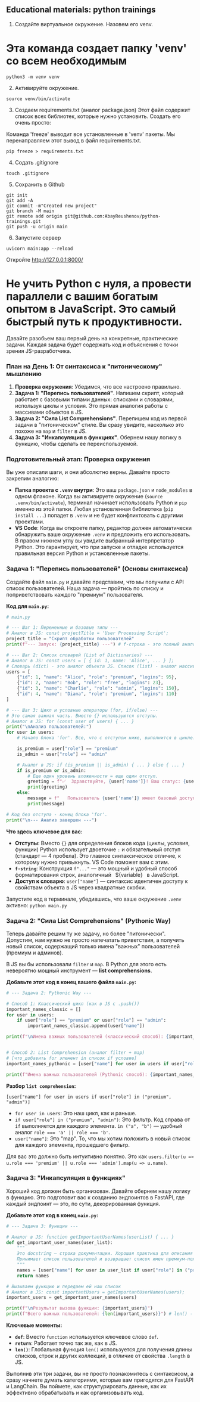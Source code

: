 ## Educational materials: python trainings


1. Создайте виртуальное окружение. Назовем его venv.
# Эта команда создает папку 'venv' со всем необходимым
```
python3 -m venv venv
```
2. Активируйте окружение.
```
source venv/bin/activate
```
3.  Создаем requirements.txt (аналог package.json)
Этот файл содержит список всех библиотек, которые нужно установить. Создать его очень просто:

Команда 'freeze' выводит все установленные в 'venv' пакеты.
Мы перенаправляем этот вывод в файл requirements.txt.
```
pip freeze > requirements.txt
```
4. Содать .gitignore
```
touch .gitignore
```
5. Сохранить в Github
 ```
 git init
 git add -A
 git commit -m"Created new project"
 git branch -M main
 git remote add origin git@github.com:AbayReushenov/python-trainings.git
 git push -u origin main
 ```

6. Запустите сервер
```
uvicorn main:app --reload
```
Откройте http://127.0.0.1:8000/


# Не учить Python с нуля, а провести параллели с вашим богатым опытом в JavaScript. Это самый быстрый путь к продуктивности.

Давайте разобьем ваш первый день на конкретные, практические задачи. Каждая задача будет содержать код и объяснения с точки зрения JS-разработчика.

### План на День 1: От синтаксиса к "питоническому" мышлению

1. **Проверка окружения**: Убедимся, что все настроено правильно.
2. **Задача 1: "Перепись пользователей"**. Напишем скрипт, который работает с базовыми типами данных: списками и словарями, используя циклы и условия. Это прямая аналогия работы с массивами объектов в JS.
3. **Задача 2: "Сила List Comprehensions"**. Перепишем код из первой задачи в "питоническом" стиле. Вы сразу увидите, насколько это похоже на `map` и `filter` в JS.
4. **Задача 3: "Инкапсуляция в функциях"**. Обернем нашу логику в функцию, чтобы сделать ее переиспользуемой.

### Подготовительный этап: Проверка окружения

Вы уже описали шаги, и они абсолютно верны. Давайте просто закрепим аналогию:

* **Папка проекта с `.venv` внутри**: Это ваш `package.json` и `node_modules` в одном флаконе. Когда вы активируете окружение (`source .venv/bin/activate`), терминал начинает использовать Python и `pip` именно из этой папки. Любая установленная библиотека (`pip install ...`) попадет в `.venv` и не будет конфликтовать с другими проектами.
* **VS Code**: Когда вы откроете папку, редактор должен автоматически обнаружить ваше окружение `.venv` и предложить его использовать. В правом нижнем углу вы увидите выбранный интерпретатор Python. Это гарантирует, что при запуске и отладке используется правильная версия Python и установленные пакеты.


### Задача 1: "Перепись пользователей" (Основы синтаксиса)

Создайте файл `main.py` и давайте представим, что мы получили с API список пользователей. Наша задача — пройтись по списку и поприветствовать каждого "премиум" пользователя.

**Код для `main.py`:**

```python
# main.py

# --- Шаг 1: Переменные и базовые типы ---
# Аналог в JS: const projectTitle = 'User Processing Script';
project_title = "Скрипт обработки пользователей"
print(f"--- Запуск: {project_title} ---") # f-строка - это полный аналог template literals `` в JS

# --- Шаг 2: Список словарей (List of Dictionaries) ---
# Аналог в JS: const users = [ { id: 1, name: 'Alice', ... } ];
# Словарь (dict) - это аналог объекта JS. Список (list) - аналог массива.
users = [
    {"id": 1, "name": "Alice", "role": "premium", "logins": 95},
    {"id": 2, "name": "Bob", "role": "free", "logins": 23},
    {"id": 3, "name": "Charlie", "role": "admin", "logins": 150},
    {"id": 4, "name": "Diana", "role": "premium", "logins": 110}
]

# --- Шаг 3: Цикл и условные операторы (for, if/else) ---
# Это самая важная часть. Вместо {} используются отступы.
# Аналог в JS: for (const user of users) { ... }
print("\nАнализ пользователей:")
for user in users:
    # Начало блока 'for'. Все, что с отступом ниже, выполнится в цикле.

    is_premium = user["role"] == "premium"
    is_admin = user["role"] == "admin"

    # Аналог в JS: if (is_premium || is_admin) { ... } else { ... }
    if is_premium or is_admin:
        # Еще один уровень вложенности = еще один отступ.
        greeting = f"✅  Здравствуйте, {user['name']}! Ваш статус: {user['role']}."
        print(greeting)
    else:
        message = f"   Пользователь {user['name']} имеет базовый доступ."
        print(message)

# Код без отступа - конец блока 'for'.
print("\n--- Анализ завершен ---")

```

**Что здесь ключевое для вас:**

* **Отступы**: Вместо `{}` для определения блоков кода (циклы, условия, функции) Python использует двоеточие `:` и обязательный отступ (стандарт — 4 пробела). Это главное синтаксическое отличие, к которому нужно привыкнуть. VS Code поможет вам с этим.
* **`f-string`**: Конструкция `f"..."` — это мощный и удобный способ форматирования строк, аналогичный ` `\${variable}` ` в JavaScript.
* **Доступ к словарю**: `user["name"]` — синтаксис идентичен доступу к свойствам объекта в JS через квадратные скобки.

Запустите код в терминале, убедившись, что ваше окружение `.venv` активно:
`python main.py`

### Задача 2: "Сила List Comprehensions" (Pythonic Way)

Теперь давайте решим ту же задачу, но более "питонически". Допустим, нам нужно не просто напечатать приветствия, а получить новый список, содержащий только имена "важных" пользователей (премиум и админов).

В JS вы бы использовали `filter` и `map`. В Python для этого есть невероятно мощный инструмент — **list comprehensions**.

**Добавьте этот код в конец вашего файла `main.py`:**

```python
# --- Задача 2: Pythonic Way ---

# Способ 1: Классический цикл (как в JS с .push())
important_names_classic = []
for user in users:
    if user["role"] == "premium" or user["role"] == "admin":
        important_names_classic.append(user["name"])

print(f"\nИмена важных пользователей (классический способ): {important_names_classic}")


# Способ 2: List Comprehension (аналог filter + map)
# [что_добавить for элемент in список if условие]
important_names_pythonic = [user["name"] for user in users if user["role"] in ("premium", "admin")]

print(f"Имена важных пользователей (Pythonic способ): {important_names_pythonic}")
```

**Разбор `list comprehension`:**

`[user["name"] for user in users if user["role"] in ("premium", "admin")]`

* `for user in users`: Это наш цикл, как и раньше.
* `if user["role"] in ("premium", "admin")`: Это фильтр. Код справа от `if` выполняется для каждого элемента. `in ("a", "b")` — удобный аналог `role === 'a' || role === 'b'`.
* `user["name"]`: Это "map". То, что мы хотим положить в новый список для каждого элемента, прошедшего фильтр.

Для вас это должно быть интуитивно понятно. Это как `users.filter(u => u.role === 'premium' || u.role === 'admin').map(u => u.name)`.

### Задача 3: "Инкапсуляция в функциях"

Хороший код должен быть организован. Давайте обернем нашу логику в функцию. Это подготовит вас к созданию эндпоинтов в FastAPI, где каждый эндпоинт — это, по сути, декорированная функция.

**Добавьте этот код в конец `main.py`:**

```python
# --- Задача 3: Функции ---

# Аналог в JS: function getImportantUserNames(userList) { ... }
def get_important_user_names(user_list):
    """
    Это docstring — строка документации. Хорошая практика для описания функции.
    Принимает список пользователей и возвращает список имен премиум-пользователей и админов.
    """
    names = [user["name"] for user in user_list if user["role"] in ("premium", "admin")]
    return names

# Вызываем функцию и передаем ей наш список
# Аналог в JS: const importantUsers = getImportantUserNames(users);
important_users = get_important_user_names(users)

print(f"\nРезультат вызова функции: {important_users}")
print(f"Всего важных пользователей: {len(important_users)}") # len() - аналог .length
```

**Ключевые моменты:**

* **`def`**: Вместо `function` используется ключевое слово `def`.
* **`return`**: Работает точно так же, как в JS.
* **`len()`**: Глобальная функция `len()` используется для получения длины списков, строк и других коллекций, в отличие от свойства `.length` в JS.

Выполнив эти три задачи, вы не просто познакомитесь с синтаксисом, а сразу начнете думать категориями, которые вам пригодятся для FastAPI и LangChain. Вы поймете, как структурировать данные, как их эффективно обрабатывать и как организовывать код.

